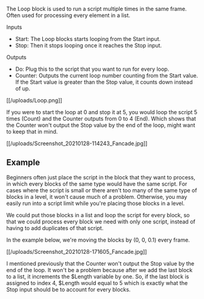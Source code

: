 The Loop block is used to run a script multiple times in the same frame. Often used for processing every element in a list.

Inputs
- Start: The Loop blocks starts looping from the Start input.
- Stop: Then it stops looping once it reaches the Stop input.

Outputs
- Do: Plug this to the script that you want to run for every loop.
- Counter: Outputs the current loop number counting from the Start value. If the Start value is greater than the Stop value, it counts down instead of up.

[[/uploads/Loop.png]]

If you were to start the loop at 0 and stop it at 5, you would loop the script 5 times (Count) and the Counter outputs from 0 to 4 (End). Which shows that the Counter won't output the Stop value by the end of the loop, might want to keep that in mind.

[[/uploads/Screenshot_20210128-114243_Fancade.jpg]]

## Example

Beginners often just place the script in the block that they want to process, in which every blocks of the same type would have the same script. For cases where the script is small or there aren't too many of the same type of blocks in a level, it won't cause much of a problem. Otherwise, you may easily run into a script limit while you're placing those blocks in a level.

We could put those blocks in a list and loop the script for every block, so that we could process every block we need with only one script, instead of having to add duplicates of that script.

In the example below, we're moving the blocks by (0, 0, 0.1) every frame.

[[/uploads/Screenshot_20210128-171605_Fancade.jpg]]

I mentioned previously that the Counter won't output the Stop value by the end of the loop. It won't be a problem because after we add the last block to a list, it increments the $Length variable by one. So, if the last block is assigned to index 4, $Length would equal to 5 which is exactly what the Stop input should be to account for every blocks.